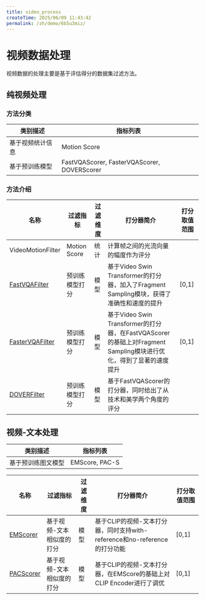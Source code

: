 ```yaml
---
title: video_process
createTime: 2025/06/09 11:43:42
permalink: /zh/demo/6b5u3miz/
---
```



# 视频数据处理
视频数据的处理主要是基于评估得分的数据集过滤方法。
## 纯视频处理
### 方法分类
|类别描述 | 指标列表| 
|--- |--- |
| 基于视频统计信息 | Motion Score| 
| 基于预训练模型 | FastVQAScorer, FasterVQAScorer, DOVERScorer|

### 方法介绍
| 名称 | 过滤指标 | 过滤维度| 打分器简介 |打分取值范围|  
| ---- | ---- | ---- | ---- | ---- | 
| VideoMotionFilter | Motion Score| 统计|计算帧之间的光流向量的幅度作为评分 |  | 
| [FastVQAFilter](https://arxiv.org/abs/2207.02595v1) | 预训练模型打分 | 模型 | 基于Video Swin Transformer的打分器，加入了Fragment Sampling模块，获得了准确性和速度的提升 | [0,1]| 
| [FasterVQAFilter](https://arxiv.org/abs/2210.05357) | 预训练模型打分 | 模型 | 基于Video Swin Transformer的打分器，在FastVQAScorer的基础上对Fragment Sampling模块进行优化，得到了显著的速度提升 | [0,1] | 
| [DOVERFilter](https://arxiv.org/abs/2211.04894) | 预训练模型打分 | 模型|基于FastVQAScorer的打分器，同时给出了从技术和美学两个角度的评分 || 

## 视频-文本处理

|类别描述 | 指标列表| 
|--- |--- |
| 基于预训练图文模型 | EMScore, PAC-S| 


| 名称 | 过滤指标 | 过滤维度| 打分器简介 |打分取值范围|  
| ---- | ---- | ---- | ---- | ---- |
| [EMScorer](https://arxiv.org/abs/2111.08919) | 基于视频-文本相似度的打分| 模型|基于CLIP的视频-文本打分器，同时支持with-reference和no-reference的打分功能|[0,1] |
| [PACScorer](https://arxiv.org/abs/2303.12112) | 基于视频-文本相似度的打分 | 模型 | 基于CLIP的视频-文本打分器，在EMScore的基础上对CLIP Encoder进行了调优| [0,1] |

